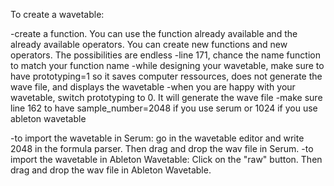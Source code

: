 To create a wavetable:

-create a function. You can use the function already available and the already available operators. You can create new functions and new operators. The possibilities are endless
-line 171, chance the name function to match your function name
-while designing your wavetable, make sure to have prototyping=1 so it saves computer ressources, does not generate the wave file, and displays the wavetable
-when you are happy with your wavetable, switch prototyping to 0. It will generate the wave file
-make sure line 162 to have  sample_number=2048 if you use serum or 1024 if you use ableton wavetable

-to import the wavetable in Serum: go in the wavetable editor and write 2048 in the formula parser. Then drag and drop the wav file in Serum.
-to import the wavetable in Ableton Wavetable: Click on the "raw" button. Then drag and drop the wav file in Ableton Wavetable.


